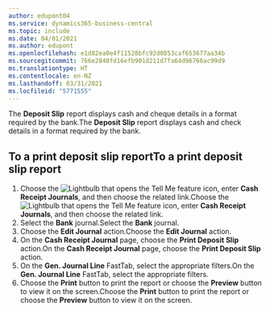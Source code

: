 ```yaml
---
author: edupont04
ms.service: dynamics365-business-central
ms.topic: include
ms.date: 04/01/2021
ms.author: edupont
ms.openlocfilehash: e1d82ea0e4f11528bfc92d0853caf653677aa34b
ms.sourcegitcommit: 766e2840fd16efb901d211d7fa64d96766ac99d9
ms.translationtype: HT
ms.contentlocale: en-NZ
ms.lasthandoff: 03/31/2021
ms.locfileid: "5771555"
---
```

<span data-ttu-id="552cc-101">The **Deposit Slip** report displays cash and cheque details in a format required by the bank.</span><span class="sxs-lookup"><span data-stu-id="552cc-101">The **Deposit Slip** report displays cash and check details in a format required by the bank.</span></span>  

## <a name="to-a-print-deposit-slip-report"></a><span data-ttu-id="552cc-102">To a print deposit slip report</span><span class="sxs-lookup"><span data-stu-id="552cc-102">To a print deposit slip report</span></span>  
1.  <span data-ttu-id="552cc-103">Choose the ![Lightbulb that opens the Tell Me feature](../../../media/ui-search/search_small.png "Tell me what you want to do") icon, enter **Cash Receipt Journals**, and then choose the related link.</span><span class="sxs-lookup"><span data-stu-id="552cc-103">Choose the ![Lightbulb that opens the Tell Me feature](../../../media/ui-search/search_small.png "Tell me what you want to do") icon, enter **Cash Receipt Journals**, and then choose the related link.</span></span>  
2.  <span data-ttu-id="552cc-104">Select the **Bank** journal.</span><span class="sxs-lookup"><span data-stu-id="552cc-104">Select the **Bank** journal.</span></span>  
3.  <span data-ttu-id="552cc-105">Choose the **Edit Journal** action.</span><span class="sxs-lookup"><span data-stu-id="552cc-105">Choose the **Edit Journal** action.</span></span>  
4.  <span data-ttu-id="552cc-106">On the **Cash Receipt Journal** page, choose the **Print Deposit Slip** action.</span><span class="sxs-lookup"><span data-stu-id="552cc-106">On the **Cash Receipt Journal** page, choose the **Print Deposit Slip** action.</span></span>  
5.  <span data-ttu-id="552cc-107">On the **Gen. Journal Line** FastTab, select the appropriate filters.</span><span class="sxs-lookup"><span data-stu-id="552cc-107">On the **Gen. Journal Line** FastTab, select the appropriate filters.</span></span>  
6.  <span data-ttu-id="552cc-108">Choose the **Print** button to print the report or choose the **Preview** button to view it on the screen.</span><span class="sxs-lookup"><span data-stu-id="552cc-108">Choose the **Print** button to print the report or choose the **Preview** button to view it on the screen.</span></span> 